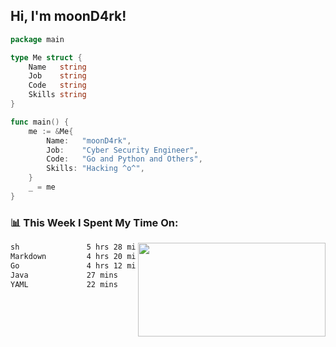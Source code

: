 <h2> Hi, I'm moonD4rk!</h2>

```go
package main

type Me struct {
	Name   string
	Job    string
	Code   string
	Skills string
}

func main() {
	me := &Me{
		Name:   "moonD4rk",
		Job:    "Cyber Security Engineer",
		Code:   "Go and Python and Others",
		Skills: "Hacking ^o^",
	}
	_ = me
}
```

<h3>📊 This Week I Spent My Time On:</h3>
<img align='right' src="https://github-readme-stats.vercel.app/api?username=moond4rk&show_icons=true&theme=radical", width="300" height="150">

<!--START_SECTION:waka-->

```txt
sh               5 hrs 28 mins   █████████░░░░░░░░░░░░░░░░   36.10 %
Markdown         4 hrs 20 mins   ███████░░░░░░░░░░░░░░░░░░   28.60 %
Go               4 hrs 12 mins   ███████░░░░░░░░░░░░░░░░░░   27.73 %
Java             27 mins         ▓░░░░░░░░░░░░░░░░░░░░░░░░   02.99 %
YAML             22 mins         ▓░░░░░░░░░░░░░░░░░░░░░░░░   02.47 %
```

<!--END_SECTION:waka-->

